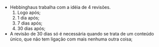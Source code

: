 - Hebbinghaus trabalha com a idéia de 4 revisões.
	1. Logo após;
	2. 1 dia após;
	3. 7 dias após;
	4. 30 dias após;
- A revisão de 30 dias só é necessária quando se trata de um conteúdo único, que não tem ligação com mais nenhuma outra coisa;